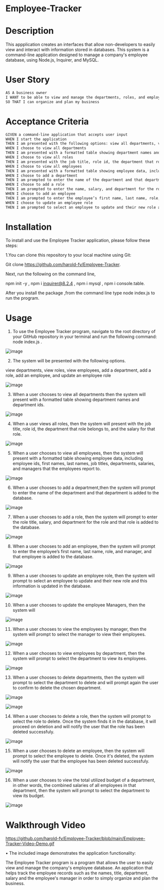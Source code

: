 # Employee-Tracker

# Description
This appplication creates an interfaces that allow non-developers to easily view and interact with information stored in databases. This system is a command-line application designed to manage a company's employee database, using Node.js, Inquirer, and MySQL.

# User Story

```md
AS A business owner
I WANT to be able to view and manage the departments, roles, and employees in my company
SO THAT I can organize and plan my business
```

# Acceptance Criteria

```md
GIVEN a command-line application that accepts user input
WHEN I start the application
THEN I am presented with the following options: view all departments, view all roles, view all employees, add a department, add a role, add an employee, and update an employee role
WHEN I choose to view all departments
THEN I am presented with a formatted table showing department names and department ids
WHEN I choose to view all roles
THEN I am presented with the job title, role id, the department that role belongs to, and the salary for that role
WHEN I choose to view all employees
THEN I am presented with a formatted table showing employee data, including employee ids, first names, last names, job titles, departments, salaries, and managers that the employees report to
WHEN I choose to add a department
THEN I am prompted to enter the name of the department and that department is added to the database
WHEN I choose to add a role
THEN I am prompted to enter the name, salary, and department for the role and that role is added to the database
WHEN I choose to add an employee
THEN I am prompted to enter the employee’s first name, last name, role, and manager, and that employee is added to the database
WHEN I choose to update an employee role
THEN I am prompted to select an employee to update and their new role and this information is updated in the database 
```


# Installation

To install and use the Employee Tracker application, please follow these steps:

1.You can clone this repository to your local machine using Git:

Git clone https://github.com/harold-fv/Employee-Tracker.

Next, run the following on the command line, 

npm init -y ,
npm i inquirer@8.2.4 ,
npm i mysql ,
npm i console.table.

After you install the package ,from the command line type node index.js to run the program.

# Usage

1. To use the Employee Tracker program, navigate to the root directory of your GitHub repository in your terminal and run the following command: node index.js .

![image](https://user-images.githubusercontent.com/120603153/232168315-f303ebc8-57c1-4d66-a73f-7ed245f596ec.png)

2. The system will be presented with the following options.

view departments, 
view roles, 
view employees,
add a department, 
add a role, 
add an employee, 
and update an employee role

![image](https://user-images.githubusercontent.com/120603153/232168359-0fdb8d8c-0d64-4591-b16d-f1335b1c38e7.png)

3. When a user chooses to view all departments then the system will  present with a formatted table showing department names and department ids.

![image](https://user-images.githubusercontent.com/120603153/232170081-6498de2f-d3ec-4a64-b861-edea7ab817ce.png)

4. When a user views all roles, then the system will present with the job title, role id, the department that role belongs to, and the salary for that role.

![image](https://user-images.githubusercontent.com/120603153/232170156-c2c007c8-9588-46b0-b69d-e5c717ad7835.png)

5. When a user chooses to view all employees, then the system will present with a formatted table showing employee data, including employee ids, first names, last names, job titles, departments, salaries, and managers that the employees report to.

![image](https://user-images.githubusercontent.com/120603153/232170196-d6524f98-f3a5-4daf-8cea-b8473de285ea.png)

6. When a user chooses to add a department,then the system will prompt to enter the name of the department and that department is added to the database.

![image](https://user-images.githubusercontent.com/120603153/232170252-f94045fe-bd05-4630-abb8-b065bd486b6e.png)

7. When a user chooses to add a role, then the system will prompt to enter the role title, salary, and department for the role and that role is added to the database.

![image](https://user-images.githubusercontent.com/120603153/232170346-61eea28b-cb95-4d09-a65e-ca92e5c13711.png)

8. When a user chooses to add an employee, then the system will prompt to enter the employee’s first name, last name, role, and manager, and that employee is added to the database.

![image](https://user-images.githubusercontent.com/120603153/232170401-bbcdb367-dc08-4cf6-a50e-05b7a753f209.png)

9. When a user chooses to update an employee role, then the system will prompt to select an employee to update and their new role and this information is updated in the database.

![image](https://user-images.githubusercontent.com/120603153/232170515-b7d7aa2d-dd86-4506-9138-e3088963eee3.png)

10. When a user chooses to update the employee Managers, then the system will 

![image](https://user-images.githubusercontent.com/120603153/232170594-8d28fc14-8048-4274-9183-a33b78021ed3.png)

11. When a user chooses to view the employees by manager, then the system will prompt to select the manager to view their employees.

![image](https://user-images.githubusercontent.com/120603153/232170767-d57032ea-8e34-4a9a-a000-985ad6f61a66.png)

12. When a user chooses to view employees by department, then the system will prompt to select the department to view its employees.

 ![image](https://user-images.githubusercontent.com/120603153/232170908-9de3bfcc-398d-4f3d-9b3d-a3fe3a73f444.png)

13. When a user chooses to delete departments, then the system will prompt to select the department to delete and will prompt again the user to confirm to delete the chosen department.

![image](https://user-images.githubusercontent.com/120603153/232171091-b93fd8c1-c081-4ee1-bb24-6027466378ed.png)

![image](https://user-images.githubusercontent.com/120603153/232171126-838849bc-b1ad-4738-adf1-e0856397f7b9.png)

14. When a user chooses to delete a role, then the system will prompt to select the role to delete. Once the system finds it in the database, it will proceed on deletion and will notify the user that the role has been deleted successfuly.

![image](https://user-images.githubusercontent.com/120603153/232171288-48b2c1a3-a43b-4b88-afa8-4b9699d2a538.png)

15. When a user chooses to delete an employee, then the system will prompt to select the employee to delete. Once it's deleted, the system will notify the user that the employee has been deleted successfuly.

![image](https://user-images.githubusercontent.com/120603153/232171464-c140ba4f-4908-45ca-b5f8-5e530bcd1a39.png)

16. When a user chooses to view the total utilized budget of a department, in other words, the combined salaries of all employees in that department, then the system will prompt to select the department to view its budget.

![image](https://user-images.githubusercontent.com/120603153/232171571-b859b0e7-433c-40d7-9243-2870aae348bc.png)

# Walkthrough Video
https://github.com/harold-fv/Employee-Tracker/blob/main/Employee-Tracker-Video-Demo.gif

• The included image demonstrates the application functionality:

The Employee Tracker program is a program that allows the user to easily view and manage the company's employee database. An application that helps track the employee records such as the names, title, department, salary and the employee's manager in order to simply organize and plan the business.
